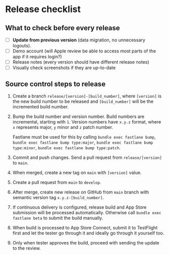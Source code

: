 # Release checklist

## What to check before every release

- [ ] **Update from previous version** (data migration, no unnecessary logouts).
- [ ] Demo account (will Apple review be able to access most parts of the app if it requires login?)
- [ ] Release notes (every version should have different release notes)
- [ ] Visually check screenshots if they are up-to-date

## Source control steps to release

1. Create a branch `release/[version]-[build_number]`, where `[version]` is the new build number to be released
   and `[build_number]` will be the incremented build number.
2. Bump the build number and version number. Build numbers are incremental, starting with `1`. Version numbers have `x.y.z` format,
   where `x` represents major, `y` minor and `z` patch number.

   Fastlane must be used for this by calling `bundle exec fastlane bump`, `bundle exec fastlane bump type:major`, `bundle exec fastlane bump type:minor`, `bundle exec fastlane bump type:patch`.
3. Commit and push changes. Send a pull request from `release/[version]` to `main`.
4. When merged, create a new tag on `main` with `[version]` value. 
5. Create a pull request from `main` to `develop`.
6. After merge, create new release on GitHub from `main` branch with semantic version tag `x.y.z-[build_number]`.
7. If continuous delivery is configured, release build and App Store submission will be processed automatically. Otherwise call `bundle exec fastlane beta` to submit the build manually.
8. When build is processed to App Store Connect, submit it to TestFlight first and let the tester go through it and ideally go through it yourself too.
9. Only when tester approves the build, proceed with sending the update to the review.
